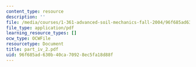 ```yaml
---
content_type: resource
description: ''
file: /media/courses/1-361-advanced-soil-mechanics-fall-2004/96f685ad630b40ca70928ec5fa18d88f_part_iv_2.pdf
file_type: application/pdf
learning_resource_types: []
ocw_type: OCWFile
resourcetype: Document
title: part_iv_2.pdf
uid: 96f685ad-630b-40ca-7092-8ec5fa18d88f
---
```

